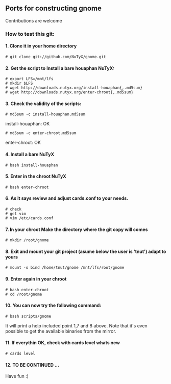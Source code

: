 ## Ports for constructing gnome

Contributions are welcome

### How to test this git:

#### 1. Clone it in your home directory

    # git clone git://github.com/NuTyX/gnome.git

#### 2. Get the script to Install a bare houaphan NuTyX:

    # export LFS=/mnt/lfs
    # mkdir $LFS
    # wget http://downloads.nutyx.org/install-houaphan{,.md5sum}
    # wget http://downloads.nutyx.org/enter-chroot{,.md5sum}

#### 3. Check the validity of the scripts:

    # md5sum -c install-houaphan.md5sum

   install-houaphan: OK

    # md5sum -c enter-chroot.md5sum

   enter-chroot: OK

#### 4. Install a bare NuTyX

    # bash install-houaphan

#### 5. Enter in the chroot NuTyX

    # bash enter-chroot

#### 6. As it says review and adjust cards.conf to your needs.

    # check
    # get vim
    # vim /etc/cards.conf


#### 7. In your chroot Make the directory where the git copy will comes

    # mkdir /root/gnome

#### 8. Exit and mount your git project (asume below the user is 'tnut') adapt to yours

    # mount -o bind /home/tnut/gnome /mnt/lfs/root/gnome

#### 9. Enter again in your chroot

    # bash enter-chroot
    # cd /root/gnome

#### 10. You can now try the following command:

    # bash scripts/gnome

It will print a help included point 1,7 and 8 above. Note that it's even possible to get the available binaries from the mirror.


#### 11. If everythin OK, check with cards level whats new

    # cards level

#### 12. TO BE CONTINUED ...

Have fun :)
